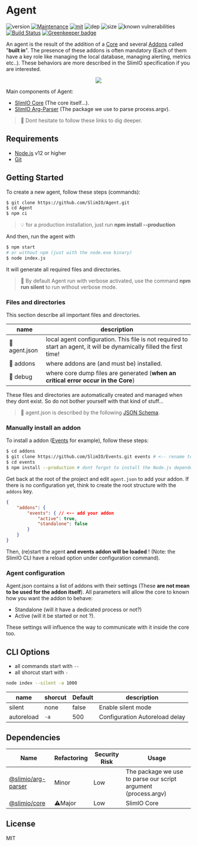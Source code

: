 # Agent

![version](https://img.shields.io/badge/dynamic/json.svg?url=https://raw.githubusercontent.com/SlimIO/Agent/master/package.json&query=$.version&label=Version)
[![Maintenance](https://img.shields.io/badge/Maintained%3F-yes-green.svg)](https://github.com/SlimIO/Agent/commit-activity)
[![mit](https://img.shields.io/github/license/Naereen/StrapDown.js.svg)](https://github.com/SlimIO/Agent/blob/master/LICENSE)
![dep](https://img.shields.io/david/SlimIO/Agent)
![size](https://img.shields.io/github/languages/code-size/SlimIO/Agent)
![known vulnerabilities](https://img.shields.io/snyk/vulnerabilities/github/SlimIO/Agent)
[![Build Status](https://travis-ci.com/SlimIO/Agent.svg?branch=master)](https://travis-ci.com/SlimIO/Agent) [![Greenkeeper badge](https://badges.greenkeeper.io/SlimIO/Agent.svg)](https://greenkeeper.io/)

An agent is the result of the addition of a [Core](https://github.com/SlimIO/Core) and several [Addons](https://github.com/SlimIO/Addon) called "**built in**". The presence of these addons is often mandatory (Each of them have a key role like managing the local database, managing alerting, metrics etc..). These behaviors are more described in the SlimIO specification if you are interested.

<p align="center">
    <img src="https://i.imgur.com/FS7lRQU.png">
</p>

Main components of Agent:
- [SlimIO Core](https://github.com/SlimIO/Core) (The core itself...).
- [SlimIO Arg-Parser](https://github.com/SlimIO/Arg-parser) (The package we use to parse process.argv).

> 👀 Dont hesitate to follow these links to dig deeper.

## Requirements
- [Node.js](https://nodejs.org/en/) v12 or higher
- [Git](https://git-scm.com/)

## Getting Started
To create a new agent, follow these steps (commands):

```bash
$ git clone https://github.com/SlimIO/Agent.git
$ cd Agent
$ npm ci
```

> 💡 for a production installation, just run **npm install --production**

And then, run the agent with
```bash
$ npm start
# or without npm (just with the node.exe binary)
$ node index.js
```

It will generate all required files and directories.

> 👀 By default Agent run with verbose activated, use the command **npm run silent** to run without verbose mode.

### Files and directories
This section describe all important files and directories.

| name | description |
| --- | --- |
| 📄 agent.json | local agent configuration. This file is not required to start an agent, it will be dynamically filled the first time! |
| 📁 addons | where addons are (and must be) installed. |
| 📁 debug | where core dump files are generated (**when an critical error occur in the Core**) |

These files and directories are automatically created and managed when they dont exist. So do not bother yourself with that kind of stuff...

> 👀 agent.json is described by the following [JSON Schema](https://github.com/SlimIO/Core/blob/master/src/config/agent.schema.json).

### Manually install an addon

To install a addon ([Events](https://github.com/SlimIO/Events) for example), follow these steps:
```bash
$ cd addons
$ git clone https://github.com/SlimIO/Events.git events # <-- rename to events here!
$ cd events
$ npm install --production # dont forgot to install the Node.js dependencies of that addon...
```

Get back at the root of the project and edit `agent.json` to add your addon. If there is no configuration yet, think to create the root structure with the `addons` key.
```json
{
    "addons": {
        "events": { // <-- add your addon
            "active": true,
            "standalone": false
        }
    }
}
```

Then, (re)start the agent **and events addon will be loaded** ! (Note: the SlimIO CLI have a reload option under configuration command).

### Agent configuration
Agent.json contains a list of addons with their settings (These **are not mean to be used for the addon itself**). All parameters will allow the core to known how you want the addon to behave:

- Standalone (will it have a dedicated process or not?)
- Active (will it be started or not ?).

These settings will influence the way to communicate with it inside the core too.

## CLI Options

- all commands start with `--`
- all shorcut start with `-`
```bash
node index --silent -a 1000
```

| name | shorcut | Default | description |
| --- | --- | --- | --- |
| silent | none | false | Enable silent mode |
| autoreload | `-a` | 500 | Configuration Autoreload delay |

## Dependencies

|Name|Refactoring|Security Risk|Usage|
|---|---|---|---|
|[@slimio/arg-parser](https://github.com/SlimIO/ArgParser#readme)|Minor|Low|The package we use to parse our script argument (process.argv)|
|[@slimio/core](https://github.com/SlimIO/Core#readme)|⚠️Major|Low|SlimIO Core|

## License
MIT
